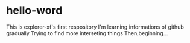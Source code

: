 # hello-word
This is explorer-xf's first respository
I'm learning informations of github gradually
Trying to find more interseting things
Then,beginning...
